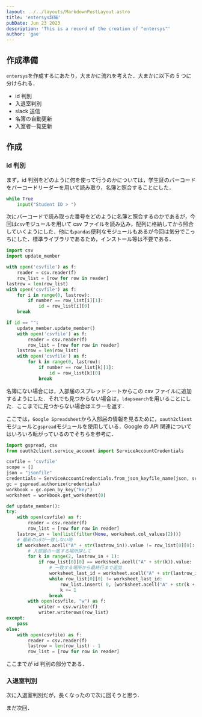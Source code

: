 ```yaml
---
layout: ../../layouts/MarkdownPostLayout.astro
title: 'entersys詳細'
pubDate: Jun 23 2023
description: 'This is a record of the creation of "entersys"'
author: 'gae'
---
```


## 作成準備

`entersys`を作成するにあたり，大まかに流れを考えた．大まかに以下の 5 つに分けられる．

-   id 判別
-   入退室判別
-   slack 送信
-   名簿の自動更新
-   入室者一覧更新

## 作成

### id 判別

まず，id 判別をどのように何を使って行うのかについては，学生証のバーコードをバーコードリーダーを用いて読み取り，名簿と照合することにした．

```python:main.py
while True
    input("Student ID > ")
```

次にバーコードで読み取った番号をどのように名簿と照合するのかであるが，今回は`csv`モジュールを用いて csv ファイルを読み込み，配列に格納してから照合していくようにした．他にも`pandas`便利なモジュールもあるが今回は気分でこっちにした．標準ライブラリであるため，インストール等は不要である．

```python:get_id.py
import csv
import update_member

with open('csvfile') as f:
    reader = csv.reader(f)
    row_list = [row for row in reader]
lastrow = len(row_list)
with open('csvfile') as f:
    for i in range(0, lastrow):
        if number == row_list[i][1]:
            id = row_list[i][0]
    break

if id == "":
    update_member.update_member()
    with open('csvfile') as f:
        reader = csv.reader(f)
        row_list = [row for row in reader]
    lastrow = len(row_list)
    with open('csvfile') as f:
        for k in range(0, lastrow):
            if number == row_list[k][1]:
                id = row_list[k][0]
            break
```

名簿にない場合には，入部届のスプレッドシートからこの csv ファイルに追加するようにした．それでも見つからない場合は，`ldapsearch`を用いることにした．ここまでに見つからない場合はエラーを返す．

ここでは，`Google Spreadsheet`から入部届の情報を見るために，`oauth2client`モジュールと`gspread`モジュールを使用している．Google の API 関連についてはいろいろ転がっているのでそちらを参考に．

```python:update_member.py
import gspread, csv
from oauth2client.service_account import ServiceAccountCredentials

csvfile = 'csvfile'
scope = []
json = "jsonfile"
credentials = ServiceAccountCredentials.from_json_keyfile_name(json, scope)
gc = gspread.authorize(credentials)
workbook = gc.open_by_key("key")
worksheet = workbook.get_worksheet(0)

def update_member():
try:
    with open(csvfile) as f:
        reader = csv.reader(f)
        row_list = [row for row in reader]
    lastrow_in = len(list(filter(None, worksheet.col_values(2))))
    # 最新のidが一致しない時
    if worksheet.acell("A" + str(lastrow_in)).value != row_list[0][0]:
        # 入部届の一致する場所探して
        for k in range(2, lastrow_in + 1):
            if row_list[0][0] == worksheet.acell("A" + str(k)).value:
                # 一致する場所から最終行まで追加
                worksheet_last_id = worksheet.acell("A" + str(lastrow_in)).value
                while row_list[0][0] != worksheet_last_id:
                    row_list.insert( 0, [worksheet.acell("A" + str(k + 1)).value, worksheet.acell("B" + str(k + 1)).value],)
                    k += 1
                break
        with open(csvfile, "w") as f:
            writer = csv.writer(f)
            writer.writerows(row_list)
except:
    pass
else:
    with open(csvfile) as f:
        reader = csv.reader(f)
        lastrow = len(row_list) - 1
        row_list = [row for row in reader]
```

ここまでが id 判別の部分である．

### 入退室判別

次に入退室判別だが，長くなったので次に回そうと思う．

まだ次回．
